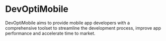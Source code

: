 # DevOptiMobile
DevOptiMobile aims to provide mobile app developers with a comprehensive toolset to streamline the development process, improve app performance and accelerate time to market.

